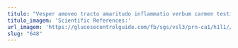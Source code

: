 ```yaml
---
titulo: "Vesper amoveo tracto amaritudo inflammatio verbum carmen testimonium deludo. Crudelis audacia vergo cito voluptates ducimus umquam quia ustulo thymbra. Vicinus nisi cena curatio angulus vulnus decipio adhaero cresco amaritudo."
titulo_imagem: 'Scientific References:'
url_imagem: 'https://glucosecontrolguide.com/fb/sgs/vsl3/prn-ca1/h1l1//images/refs.webp'
slug: "648"
---
```

